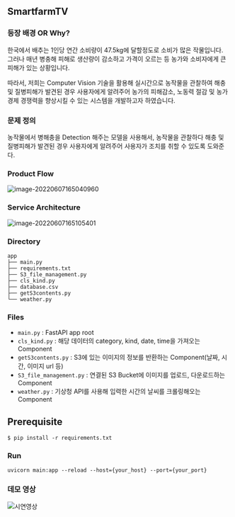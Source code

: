 ## SmartfarmTV

### 등장 배경  OR Why?

한국에서 배추는 1인당 연간 소비량이 47.5kg에 달할정도로 소비가 많은 작물입니다. 그러나 매년 병충해 피해로 생산량이 감소하고 가격이 오르는 등 농가와 소비자에게 큰 피해가 있는 상황입니다.

따라서, 저희는 Computer Vision 기술을 활용해 실시간으로 농작물을 관찰하여 해충 및 질병피해가 발견된 경우 사용자에게 알려주어 농가의 피해감소, 노동력 절감 및 농가 경제 경쟁력을 향상시킬 수 있는 시스템을 개발하고자 하였습니다.

### 문제 정의

농작물에서 병해충을 Detection 해주는 모델을 사용해서, 농작물을 관찰하다 해충 및 질병피해가 발견된 경우 사용자에게 알려주어 사용자가 조치를 취할 수 있도록 도와준다.

### **Product Flow**

![image-20220607165040960](https://raw.githubusercontent.com/variety82/imgForTypora/forUpload/img/image-20220607165040960.png)

### Service Architecture

![image-20220607165105401](https://raw.githubusercontent.com/variety82/imgForTypora/forUpload/img/image-20220607165105401.png)

### Directory

```
app
├── main.py
├── requirements.txt
├── S3_file_management.py
├── cls_kind.py
├── database.csv
├── getS3contents.py
└── weather.py
```

### Files

- `main.py` : FastAPI app root
- `cls_kind.py` : 해당 데이터의 category, kind, date, time을 가져오는 Component
- `getS3contents.py` : S3에 있는 이미지의 정보를 반환하는 Component(날짜, 시간, 이미지 url 등)
- `S3_file_management.py` : 연결된 S3 Bucket에 이미지를 업로드, 다운로드하는 Component
- `weather.py` : 기상청 API를 사용해 입력한 시간의 날씨를 크롤링해오는 Component

## Prerequisite

```
$ pip install -r requirements.txt
```

### **Run**

```
uvicorn main:app --reload --host={your_host} --port={your_port}
```

### 데모 영상

![시연영상](https://raw.githubusercontent.com/variety82/imgForTypora/forUpload/img/%EC%8B%9C%EC%97%B0%EC%98%81%EC%83%81.gif)
